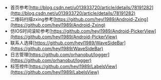 - 首页参考[http://blog.csdn.net/u013933720/article/details/78191282](http://blog.csdn.net/u013933720/article/details/78191282)<br>
- 二维码扫描zxing参考[https://github.com/heyl1989/Android-Zxing](https://github.com/heyl1989/Android-Zxing)<br>
- 仿IOS时间滚轮参考[https://github.com/heyl1989/Android-PickerView](https://github.com/heyl1989/Android-PickerView)
- 联系人选择[https://github.com/heyl1989/WaveSideBar](https://github.com/heyl1989/WaveSideBar)<br>
- 日志管理[https://github.com/orhanobut/logger](https://github.com/orhanobut/logger)
- 标签控件[https://github.com/heyl1989/LabelsView](https://github.com/heyl1989/LabelsView)